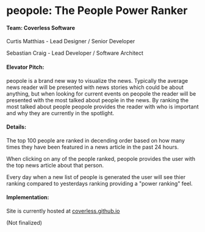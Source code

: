 # peopole: The People Power Ranker

#### Team: Coverless Software

Curtis Matthias - Lead Designer / Senior Developer

Sebastian Craig - Lead Developer / Software Architect


#### Elevator Pitch:

peopole is a brand new way to visualize the news. Typically the average news reader will be presented with news stories which could be about anything, but when looking for current events on peopole the reader will be presented with the most talked about people in the news. By ranking the most talked about people peopole provides the reader with who is important and why they are currently in the spotlight.


#### Details:

The top 100 people are ranked in decending order based on how many times they have been featured in a news article in the past 24 hours.

When clicking on any of the people ranked, peopole provides the user with the top news article about that person.

Every day when a new list of people is generated the user will see thier ranking compared to yesterdays ranking providing a "power ranking" feel.


#### Implementation:

Site is currently hosted at [coverless.github.io](http://coverless.github.io/)

(Not finalized)
